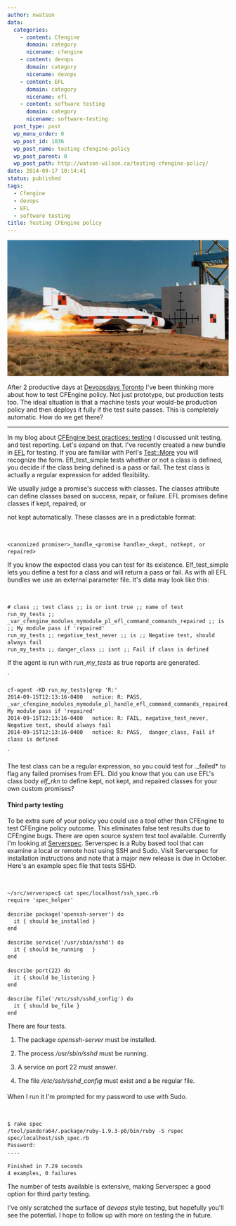 ```yaml
---
author: nwatson
data:
  categories:
    - content: Cfengine
      domain: category
      nicename: cfengine
    - content: devops
      domain: category
      nicename: devops
    - content: EFL
      domain: category
      nicename: efl
    - content: software testing
      domain: category
      nicename: software-testing
  post_type: post
  wp_menu_order: 0
  wp_post_id: 1036
  wp_post_name: testing-cfengine-policy
  wp_post_parent: 0
  wp_post_path: http://watson-wilson.ca/testing-cfengine-policy/
date: 2014-09-17 10:14:41
status: published
tags:
  - Cfengine
  - devops
  - EFL
  - software testing
title: Testing CFEngine policy
---
```

![f4-crashtest](/static/images/f4-crashtest.jpg)

After 2 productive days at [Devopsdays Toronto](http://www.devopsdays.org/events/2014-toronto/)
I've been thinking more about how to test CFEngine policy. Not just
prototype, but production tests too. The ideal situation is that a
machine tests your would-be production policy and then deploys it fully
if the test suite passes. This is completely automatic. How do we get
there?

---

In my blog about [CFEngine best practices: testing](http://watson-wilson.ca/cfengine-best-practices-testing/)
I discussed unit testing, and test reporting. Let's expand on that.
I've recently created a new bundle in [EFL](https://github.com/evolvethinking/evolve_cfengine_freelib/commit/874dcc22f28fda3ba4b967c24bfb983156e75fe7)
for testing. If you are familiar with Perl's [Test::More](https://metacpan.org/pod/Test::More)
you will recognize the form. Efl_test_simple tests whether or not a
class is defined, you decide if the class being defined is a pass or
fail. The test class is actually a regular expression for added
flexibility.

We usually judge a promise's success with classes. The classes
attribute can define classes based on success, repair, or failure. EFL
promises define classes if kept, repaired, or

not kept automatically. These classes are in a predictable format:

` `

    <canonized promiser>_handle_<promise handle>_<kept, notkept, or repaired>

If you know the expected class you can test for its existence.
Elf_test_simple lets you define a test for a class and will return a
pass or fail. As with all EFL bundles we use an external parameter
file. It's data may look like this:

` `

    # class ;; test class ;; is or isnt true ;; name of test
    run_my_tests ;; _var_cfengine_modules_mymodule_pl_efl_command_commands_repaired ;; is ;; My module pass if 'repaired'
    run_my_tests ;; negative_test_never ;; is ;; Negative test, should always fail
    run_my_tests ;; danger_class ;; isnt ;; Fail if class is defined

If the agent is run with *run_my_tests* as true reports are generated.

`

    cf-agent -KD run_my_tests|grep 'R:'
    2014-09-15T12:13:16-0400   notice: R: PASS, _var_cfengine_modules_mymodule_pl_handle_efl_command_commands_repaired, My module pass if 'repaired'
    2014-09-15T12:13:16-0400   notice: R: FAIL, negative_test_never, Negative test, should always fail
    2014-09-15T12:13:16-0400   notice: R: PASS,  danger_class, Fail if class is defined
       

`

The test class can be a regular expression, so you could test for *.*_failed*
to flag any failed promises from EFL. Did you know that you can use
EFL's class body *elf_rkn* to define kept, not kept, and repaired
classes for your own custom promises?

#### Third party testing ####

To be extra sure of your policy you could use a tool other than
CFEngine to test CFEngine policy outcome. This eliminates false test
results due to CFEngine bugs. There are open source system test tool
available. Currently I'm looking at [Serverspec](http://serverspec.org/).
Serverspec is a Ruby based tool that can examine a local or remote host
using SSH and Sudo. Visit Serverspec for installation instructions and
note that a major new release is due in October. Here's an example spec
file that tests SSHD.

` `

    ~/src/serverspec$ cat spec/localhost/ssh_spec.rb 
    require 'spec_helper'
    
    describe package('openssh-server') do
      it { should be_installed }
    end
    
    describe service('/usr/sbin/sshd') do
      it { should be_running   }
    end
    
    describe port(22) do
      it { should be_listening }
    end
    
    describe file('/etc/ssh/sshd_config') do
      it { should be_file }
    end

There are four tests.

  1. The package *openssh-server* must be installed.

  2. The process */usr/sbin/sshd* must be running.

  3. A service on port 22 must answer.

  4. The file */etc/ssh/sshd_config* must exist and a be regular file.

####  ####

When I run it I'm prompted for my password to use with Sudo.

` `

    $ rake spec
    /tool/pandora64/.package/ruby-1.9.3-p0/bin/ruby -S rspec spec/localhost/ssh_spec.rb
    Password:  
    ....
    
    Finished in 7.29 seconds
    4 examples, 0 failures

The number of tests available is extensive, making Serverspec a good
option for third party testing.

I've only scratched the surface of *devops* style testing, but
hopefully you'll see the potential. I hope to follow up with more on
testing the in future.
